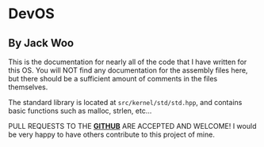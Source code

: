 # DevOS
By Jack Woo
---

This is the documentation for nearly all of the code that I have written for this OS. You will NOT find any documentation for the assembly files here, but there should be a sufficient amount of comments in the files themselves. 

The standard library is located at `src/kernel/std/std.hpp`, and contains basic functions such as malloc, strlen, etc... 

PULL REQUESTS TO THE <b>[GITHUB](https://github.com/woo200/devos)</b> ARE ACCEPTED AND WELCOME! I would be very happy to have others contribute to this project of mine. 
